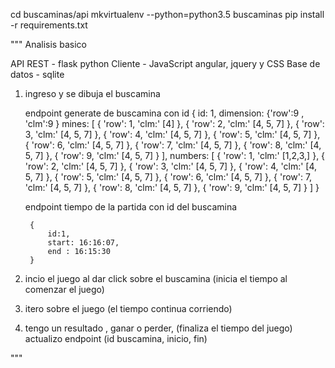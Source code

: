 cd buscaminas/api
mkvirtualenv --python=python3.5 buscaminas
pip install -r requirements.txt


"""
Analisis basico

API REST - flask python
Cliente - JavaScript angular, jquery y CSS
Base de datos - sqlite


1. ingreso y se dibuja el buscamina

	endpoint generate de buscamina con id
		{
			id: 1,
			dimension: {'row':9 , 'clm':9 }
			mines: [
				{ 'row': 1, 'clm:' [4] },
				{ 'row': 2, 'clm:' [4, 5, 7] },
				{ 'row': 3, 'clm:' [4, 5, 7] },
				{ 'row': 4, 'clm:' [4, 5, 7] },
				{ 'row': 5, 'clm:' [4, 5, 7] },
				{ 'row': 6, 'clm:' [4, 5, 7] },
				{ 'row': 7, 'clm:' [4, 5, 7] },
				{ 'row': 8, 'clm:' [4, 5, 7] },
				{ 'row': 9, 'clm:' [4, 5, 7] }
			],
			numbers: [
				{ 'row': 1, 'clm:' [1,2,3,] },
				{ 'row': 2, 'clm:' [4, 5, 7] },
				{ 'row': 3, 'clm:' [4, 5, 7] },
				{ 'row': 4, 'clm:' [4, 5, 7] },
				{ 'row': 5, 'clm:' [4, 5, 7] },
				{ 'row': 6, 'clm:' [4, 5, 7] },
				{ 'row': 7, 'clm:' [4, 5, 7] },
				{ 'row': 8, 'clm:' [4, 5, 7] },
				{ 'row': 9, 'clm:' [4, 5, 7] }
			]
		}

	endpoint tiempo de la partida con id del buscamina

		{
			id:1,
			start: 16:16:07,
			end : 16:15:30
		}

2. incio el juego al dar click sobre el buscamina (inicia el tiempo al comenzar el juego)
3. itero sobre el juego (el tiempo continua corriendo)

4. tengo un resultado , ganar o perder, (finaliza el tiempo del juego)
	actualizo endpoint (id buscamina, inicio, fin)

"""


